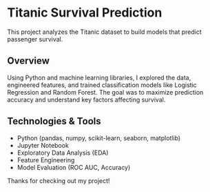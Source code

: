 # Titanic Survival Prediction

This project analyzes the Titanic dataset to build models that predict passenger survival.

## Overview

Using Python and machine learning libraries, I explored the data, engineered features, and trained classification models like Logistic Regression and Random Forest. The goal was to maximize prediction accuracy and understand key factors affecting survival.

## Technologies & Tools

- Python (pandas, numpy, scikit-learn, seaborn, matplotlib)  
- Jupyter Notebook  
- Exploratory Data Analysis (EDA)  
- Feature Engineering  
- Model Evaluation (ROC AUC, Accuracy)  


Thanks for checking out my project!
